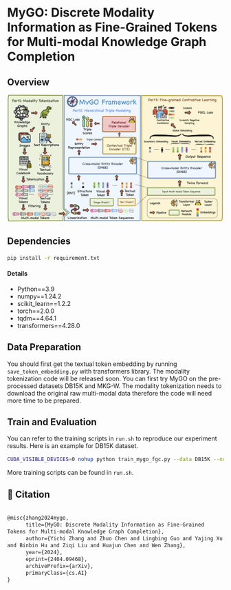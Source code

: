 # MyGO: Discrete Modality Information as Fine-Grained Tokens for Multi-modal Knowledge Graph Completion

## Overview
![model](resource/model.png)

## Dependencies
```bash
pip install -r requirement.txt
```

#### Details
- Python==3.9
- numpy==1.24.2
- scikit_learn==1.2.2
- torch==2.0.0
- tqdm==4.64.1
- transformers==4.28.0


## Data Preparation
You should first get the textual token embedding by running `save_token_embedding.py` with transformers library. The modality tokenization code will be released soon. You can first try MyGO on the pre-processed datasets DB15K and MKG-W. The modality tokenization needs to download the original raw multi-modal data therefore the code will need more time to be prepared.

## Train and Evaluation
You can refer to the training scripts in `run.sh` to reproduce our experiment results. Here is an example for DB15K dataset.

```bash
CUDA_VISIBLE_DEVICES=0 nohup python train_mygo_fgc.py --data DB15K --num_epoch 1500 --hidden_dim 1024 --lr 1e-3 --dim 256 --max_vis_token 8 --max_txt_token 4 --num_head 2 --emb_dropout 0.6 --vis_dropout 0.3 --txt_dropout 0.1 --num_layer_dec 1 --mu 0.01 > log.txt &
```

More training scripts can be found in `run.sh`.

## 🤝 Citation
```bigquery

@misc{zhang2024mygo,
      title={MyGO: Discrete Modality Information as Fine-Grained Tokens for Multi-modal Knowledge Graph Completion}, 
      author={Yichi Zhang and Zhuo Chen and Lingbing Guo and Yajing Xu and Binbin Hu and Ziqi Liu and Huajun Chen and Wen Zhang},
      year={2024},
      eprint={2404.09468},
      archivePrefix={arXiv},
      primaryClass={cs.AI}
}

```
